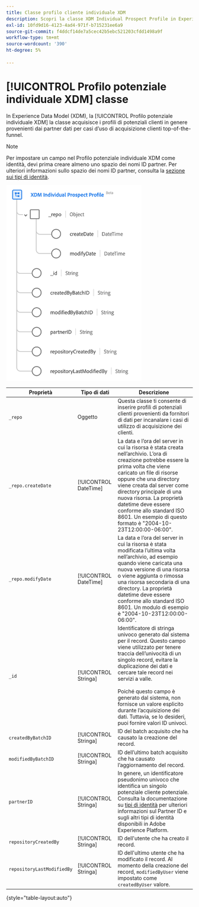 ```yaml
---
title: Classe profilo cliente individuale XDM
description: Scopri la classe XDM Individual Prospect Profile in Experience Data Model (XDM).
exl-id: 10fd9d16-4123-4ad4-971f-b715231ee6a9
source-git-commit: f4ddcf14de7a5cec42b5ebc521203cfdd1498a9f
workflow-type: tm+mt
source-wordcount: '390'
ht-degree: 5%

---
```


# [!UICONTROL Profilo potenziale individuale XDM] classe

In Experience Data Model (XDM), la [!UICONTROL Profilo potenziale individuale XDM] la classe acquisisce i profili di potenziali clienti in genere provenienti dai partner dati per casi d’uso di acquisizione clienti top-of-the-funnel.

>[!NOTE]
>
>Per impostare un campo nel Profilo potenziale individuale XDM come identità, devi prima creare almeno uno spazio dei nomi ID partner. Per ulteriori informazioni sullo spazio dei nomi ID partner, consulta la [sezione sui tipi di identità](../../identity-service/features/namespaces.md).

![Il diagramma dello schema della classe Prospect XDM.](../images/classes/individual-prospect-profile.png)

| Proprietà | Tipo di dati | Descrizione |
| --- | --- | --- |
| `_repo` | Oggetto | Questa classe ti consente di inserire profili di potenziali clienti provenienti da fornitori di dati per incanalare i casi di utilizzo di acquisizione dei clienti. |
| `_repo.createDate` | [!UICONTROL DateTime] | La data e l’ora del server in cui la risorsa è stata creata nell’archivio. L’ora di creazione potrebbe essere la prima volta che viene caricato un file di risorse oppure che una directory viene creata dal server come directory principale di una nuova risorsa. La proprietà datetime deve essere conforme allo standard ISO 8601. Un esempio di questo formato è &quot;2004-10-23T12:00:00-06:00&quot;. |
| `_repo.modifyDate` | [!UICONTROL DateTime] | La data e l’ora del server in cui la risorsa è stata modificata l’ultima volta nell’archivio, ad esempio quando viene caricata una nuova versione di una risorsa o viene aggiunta o rimossa una risorsa secondaria di una directory. La proprietà datetime deve essere conforme allo standard ISO 8601. Un modulo di esempio è &quot;2004-10-23T12:00:00-06:00&quot;. |
| `_id` | [!UICONTROL Stringa] | Identificatore di stringa univoco generato dal sistema per il record. Questo campo viene utilizzato per tenere traccia dell’univocità di un singolo record, evitare la duplicazione dei dati e cercare tale record nei servizi a valle.<br><br>Poiché questo campo è generato dal sistema, non fornisce un valore esplicito durante l’acquisizione dei dati. Tuttavia, se lo desideri, puoi fornire valori ID univoci. |
| `createdByBatchID` | [!UICONTROL Stringa] | ID del batch acquisito che ha causato la creazione del record. |
| `modifiedByBatchID` | [!UICONTROL Stringa] | ID dell’ultimo batch acquisito che ha causato l’aggiornamento del record. |
| `partnerID` | [!UICONTROL Stringa] | In genere, un identificatore pseudonimo univoco che identifica un singolo potenziale cliente potenziale. Consulta la documentazione su [tipi di identità](../../identity-service/features/namespaces.md#identity-type) per ulteriori informazioni sul Partner ID e sugli altri tipi di identità disponibili in Adobe Experience Platform. |
| `repositoryCreatedBy` | [!UICONTROL Stringa] | ID dell&#39;utente che ha creato il record. |
| `repositoryLastModifiedBy` | [!UICONTROL Stringa] | ID dell&#39;ultimo utente che ha modificato il record. Al momento della creazione del record, `modifiedByUser` viene impostato come `createdByUser` valore. |

{style="table-layout:auto"}
